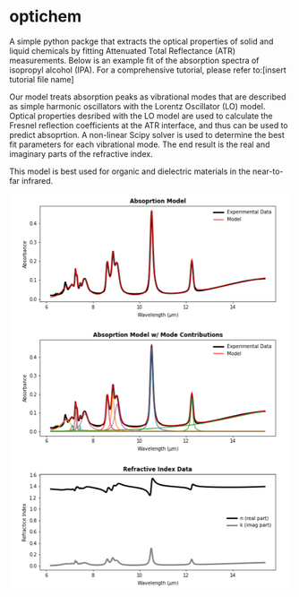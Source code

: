 # optichem
A simple python packge that extracts the optical properties of solid and liquid chemicals by fitting Attenuated Total Reflectance (ATR) measurements. Below is an example fit of the absorption spectra of isopropyl alcohol (IPA). For a comprehensive tutorial, please refer to:[insert tutorial file name]

Our model treats absorption peaks as vibrational modes that are described as simple harmonic oscillators with the Lorentz Oscillator (LO) model. Optical properties desribed with the LO model are used to calculate the Fresnel reflection coefficients at the ATR interface, and thus can be used to predict absoprtion. A non-linear Scipy solver is used to determine the best fit parameters for each vibrational mode. The end result is the real and imaginary parts of the refractive index. 

This model is best used for organic and dielectric materials in the near-to-far infrared. 

![Screenshot](optical_prop_fit.png)


